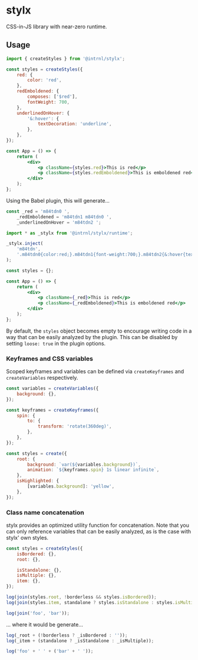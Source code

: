 # stylx

CSS-in-JS library with near-zero runtime.

## Usage

```jsx
import { createStyles } from '@intrnl/stylx';

const styles = createStyles({
	red: {
		color: 'red',
	},
	redEmboldened: {
		composes: ['$red'],
		fontWeight: 700,
	},
	underlinedOnHover: {
		'&:hover': {
			textDecoration: 'underline',
		},
	},
});

const App = () => {
	return (
		<div>
			<p className={styles.red}>This is red</p>
			<p className={styles.redEmboldened}>This is emboldened red</p>
		</div>
	);
};
```

Using the Babel plugin, this will generate...

```jsx
const _red = 'm84tdn0 ',
	_redEmboldened = 'm84tdn1 m84tdn0 ',
	_underlinedOnHover = 'm84tdn2 ';

import * as _stylx from '@intrnl/stylx/runtime';

_stylx.inject(
	'm84tdn',
	'.m84tdn0{color:red;}.m84tdn1{font-weight:700;}.m84tdn2{&:hover{text-decoration:underline;}}',
);

const styles = {};

const App = () => {
	return (
		<div>
			<p className={_red}>This is red</p>
			<p className={_redEmboldened}>This is emboldened red</p>
		</div>
	);
};
```

By default, the `styles` object becomes empty to encourage writing code in a
way that can be easily analyzed by the plugin. This can be disabled by setting `loose: true` in the plugin options.

### Keyframes and CSS variables

Scoped keyframes and variables can be defined via `createKeyframes` and `createVariables` respectively.

```jsx
const variables = createVariables({
	background: {},
});

const keyframes = createKeyframes({
	spin: {
		to: {
			transform: 'rotate(360deg)',
		},
	},
});

const styles = create({
	root: {
		background: `var(${variables.background})`,
		animation: `${keyframes.spin} 1s linear infinite`,
	},
	isHighlighted: {
		[variables.background]: 'yellow',
	},
});
```

### Class name concatenation

stylx provides an optimized utility function for concatenation. Note that you can only reference variables that can be easily analyzed, as is the case with stylx' own styles.

```jsx
const styles = createStyles({
	isBordered: {},
	root: {},

	isStandalone: {},
	isMultiple: {},
	item: {},
});

log(join(styles.root, !borderless && styles.isBordered));
log(join(styles.item, standalone ? styles.isStandalone : styles.isMultiple));

log(join('foo', 'bar'));
```

... where it would be generate...

```js
log(_root + (!borderless ? _isBordered : ''));
log(_item + (standalone ? _isStandalone : _isMultiple));

log('foo' + ' ' + ('bar' + ' '));
```
